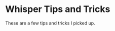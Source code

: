 ﻿<!--
  title = Whisper Tips and Tricks
  template = page
-->
# Whisper Tips and Tricks
These are a few tips and tricks I picked up.